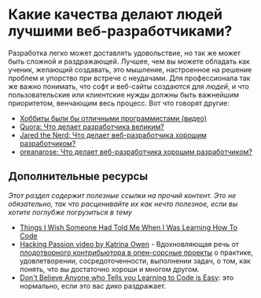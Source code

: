 # Какие качества делают людей лучшими веб-разработчиками?

Разработка легко может доставлять удовольствие, но так же может быть сложной и раздражающей. Лучшее, чем вы можете обладать как ученик, желающий создавать, это мышление, настроенное на решение проблем и упорство при встрече с неудачами. Для профессионала так же важно понимать, что софт и веб-сайты создаются для *людей*, и что пользовательские или клиентские нужды должны быть важнейшим приоритетом, венчающим весь процесс. Вот что говорят другие:

* [Хоббиты были бы отличными программистами (видео)](http://www.youtube.com/watch?v=G49RUPv5-NU)
* [Quora: Что делает разработчика великим?](http://www.quora.com/What-makes-a-great-web-developer)
* [Jared the Nerd: Что делает веб-разработчика хорошим разработчиком?](http://www.jaredthenerd.com/2013/05/what-makes-good-developer.html)
* [oreanarose: Что делает веб-разработчика хорошим разработчиком?](http://oreanarose.com/2010/12/what-makes-a-good-web-developer/)

## Дополнительные ресурсы

*Этот раздел содержит полезные ссылки на прочий контент. Это не обязательно, так что расценивайте их как нечто полезное, если вы хотите поглубже погрузиться в тему*

* [Things I Wish Someone Had Told Me When I Was Learning How To Code](https://medium.com/learning-to-code/565fc9dcb329)
* [Hacking Passion video by Katrina Owen](http://youtu.be/rHLTltK1kss) - Вдохновляющая речь от [плодотворного контрибьютора в опен-сорсные проекты](https://github.com/kytrinyx) о практике, удовлетворении, сосредоточенности, выполнении задач, о том, как понять, что вы достаточно хороши и многом другом.
* [Don't Believe Anyone who Tells you Learning to Code is Easy](http://techcrunch.com/2014/05/24/dont-believe-anyone-who-tells-you-learning-to-code-is-easy/): это нормально, если это вас дико раздражает.
